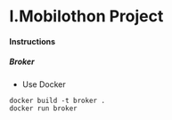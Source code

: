# I.Mobilothon Project

#### Instructions
##### Broker
- Use Docker 
```
docker build -t broker .
docker run broker
```

